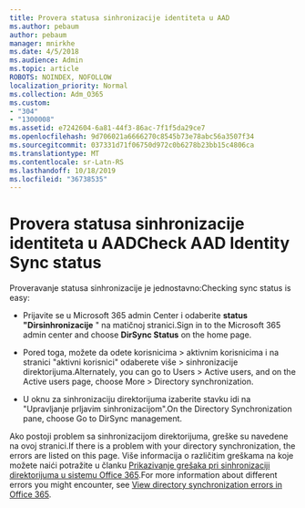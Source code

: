 ```yaml
---
title: Provera statusa sinhronizacije identiteta u AAD
ms.author: pebaum
author: pebaum
manager: mnirkhe
ms.date: 4/5/2018
ms.audience: Admin
ms.topic: article
ROBOTS: NOINDEX, NOFOLLOW
localization_priority: Normal
ms.collection: Adm_O365
ms.custom:
- "304"
- "1300008"
ms.assetid: e7242604-6a81-44f3-86ac-7f1f5da29ce7
ms.openlocfilehash: 9d706021a6666270c8545b73e78abc56a3507f34
ms.sourcegitcommit: 037331d71f06750d972c0b6278b23bb15c4806ca
ms.translationtype: MT
ms.contentlocale: sr-Latn-RS
ms.lasthandoff: 10/18/2019
ms.locfileid: "36738535"
---
```

# <a name="check-aad-identity-sync-status"></a><span data-ttu-id="8cd93-102">Provera statusa sinhronizacije identiteta u AAD</span><span class="sxs-lookup"><span data-stu-id="8cd93-102">Check AAD Identity Sync status</span></span>

<span data-ttu-id="8cd93-103">Proveravanje statusa sinhronizacije je jednostavno:</span><span class="sxs-lookup"><span data-stu-id="8cd93-103">Checking sync status is easy:</span></span>
  
- <span data-ttu-id="8cd93-104">Prijavite se u Microsoft 365 admin Center i odaberite **status "Dirsinhronizacije** " na matičnoj stranici.</span><span class="sxs-lookup"><span data-stu-id="8cd93-104">Sign in to the Microsoft 365 admin center and choose **DirSync Status** on the home page.</span></span>

- <span data-ttu-id="8cd93-105">Pored toga, možete da odete korisnicima \> aktivnim korisnicima i na stranici "aktivni korisnici" odaberete više \> sinhronizacije direktorijuma.</span><span class="sxs-lookup"><span data-stu-id="8cd93-105">Alternately, you can go to Users \> Active users, and on the Active users page, choose More \> Directory synchronization.</span></span>

- <span data-ttu-id="8cd93-106">U oknu za sinhronizaciju direktorijuma izaberite stavku idi na "Upravljanje prljavim sinhronizacijom".</span><span class="sxs-lookup"><span data-stu-id="8cd93-106">On the Directory Synchronization pane, choose Go to DirSync management.</span></span>

<span data-ttu-id="8cd93-107">Ako postoji problem sa sinhronizacijom direktorijuma, greške su navedene na ovoj stranici.</span><span class="sxs-lookup"><span data-stu-id="8cd93-107">If there is a problem with your directory synchronization, the errors are listed on this page.</span></span> <span data-ttu-id="8cd93-108">Više informacija o različitim greškama na koje možete naići potražite u članku [Prikazivanje grešaka pri sinhronizaciji direktorijuma u sistemu Office 365](https://docs.microsoft.com//office365/enterprise/identify-directory-synchronization-errors).</span><span class="sxs-lookup"><span data-stu-id="8cd93-108">For more information about different errors you might encounter, see [View directory synchronization errors in Office 365](https://docs.microsoft.com//office365/enterprise/identify-directory-synchronization-errors).</span></span>
  